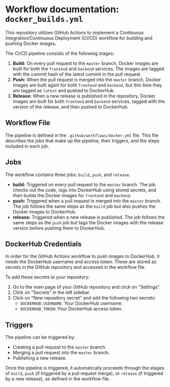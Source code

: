 # Workflow documentation: `docker_builds.yml`

This repository utilizes GitHub Actions to implement a Continuous Integration/Continuous Deployment (CI/CD) workflow for building and pushing Docker images.

The CI/CD pipeline consists of the following stages:

1. **Build:** On every pull request to the `master` branch, Docker images are built for both the `frontend` and `backend` services. The images are tagged with the commit hash of the latest commit in the pull request.
2. **Push:** When the pull request is merged into the `master` branch, Docker images are built again for both `frontend` and `backend`, but this time they are tagged as `latest` and pushed to DockerHub.
3. **Release:** When a new release is published in the repository, Docker images are built for both `frontend` and `backend` services, tagged with the version of the release, and then pushed to DockerHub.

## Workflow File

The pipeline is defined in the `.github/workflows/docker.yml` file. This file describes the jobs that make up the pipeline, their triggers, and the steps included in each job.

## Jobs

The workflow contains three jobs: `build`, `push`, and `release`.

- **build:** Triggered on every pull request to the `master` branch. The job checks out the code, logs into DockerHub using stored secrets, and then builds the Docker images for `frontend` and `backend`.
- **push:** Triggered when a pull request is merged into the `master` branch. The job follows the same steps as the `build` job but also pushes the Docker images to DockerHub.
- **release:** Triggered when a new release is published. The job follows the same steps as the `push` job but tags the Docker images with the release version before pushing them to DockerHub.

## DockerHub Credentials

In order for the GitHub Actions workflow to push images to DockerHub, it needs the DockerHub username and access token. These are stored as secrets in the GitHub repository and accessed in the workflow file.

To add these secrets to your repository:

1. Go to the main page of your GitHub repository and click on "Settings".
2. Click on "Secrets" in the left sidebar.
3. Click on "New repository secret" and add the following two secrets:
   - `DOCKERHUB_USERNAME`: Your DockerHub username.
   - `DOCKERHUB_TOKEN`: Your DockerHub access token.

## Triggers

The pipeline can be triggered by:

- Creating a pull request to the `master` branch.
- Merging a pull request into the `master` branch.
- Publishing a new release.

Once the pipeline is triggered, it automatically proceeds through the stages of `build`, `push` (if triggered by a pull request merge), or `release` (if triggered by a new release), as defined in the workflow file.
